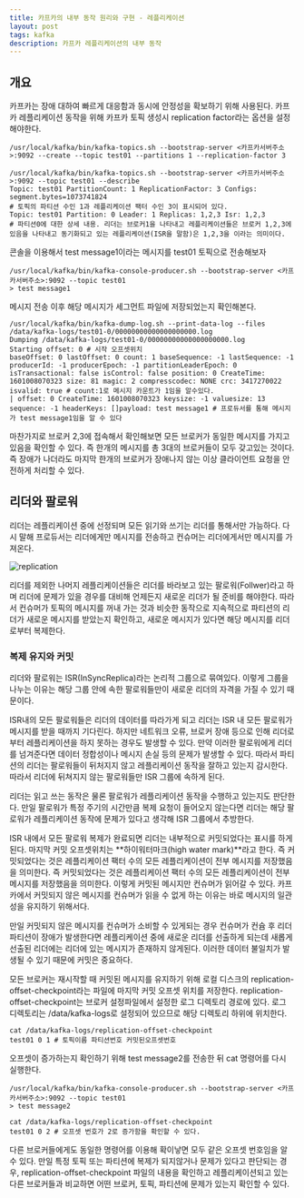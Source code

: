 ```yaml
---
title: 카프카의 내부 동작 원리와 구현 - 레플리케이션
layout: post
tags: kafka
description: 카프카 레플리케이션의 내부 동작
---
```




## 개요

카프카는 장애 대하여 빠르게 대응함과 동시에 안정성을 확보하기 위해 사용된다. 카프카 레플리케이션 동작을 위해 카프카 토픽 생성시 replication factor라는 옵션을 설정해야한다.

```shell
/usr/local/kafka/bin/kafka-topics.sh --bootstrap-server <카프카서버주소>:9092 --create --topic test01 --partitions 1 --replication-factor 3
```

```shell
/usr/local/kafka/bin/kafka-topics.sh --bootstrap-server <카프카서버주소>:9092 --topic test01 --describe
Topic: test01 PartitionCount: 1 ReplicationFactor: 3 Configs: segment.bytes=1073741824
# 토픽의 파티션 수인 1과 레플리케이션 팩터 수인 3이 표시되어 있다.
Topic: test01 Partition: 0 Leader: 1 Replicas: 1,2,3 Isr: 1,2,3
# 파티션0에 대한 상세 내용. 리더는 브로커1을 나타내고 레플리케이션들은 브로커 1,2,3에 있음을 나타내고 동기화되고 있는 레플리케이션(ISR을 말함)은 1,2,3을 이라는 의미이다.
```

콘솔을 이용해서 test message1이라는 메시지를 test01 토픽으로 전송해보자

```shell
/usr/local/kafka/bin/kafka-console-producer.sh --bootstrap-server <카프카서버주소>:9092 --topic test01
> test message1
```

메시지 전송 이후 해당 메시지가 세그먼트 파일에 저장되었는지 확인해본다.

```shell
/usr/local/kafka/bin/kafka-dump-log.sh --print-data-log --files /data/kafka-logs/test01-0/00000000000000000000.log
Dumping /data/kafka-logs/test01-0/00000000000000000000.log
Starting offset: 0 # 시작 오프셋위치
baseOffset: 0 lastOffset: 0 count: 1 baseSequence: -1 lastSequence: -1 producerId: -1 producerEpoch: -1 partitionLeaderEpoch: 0 isTransactional: false isControl: false position: 0 CreateTime: 1601008070323 size: 81 magic: 2 compresscodec: NONE crc: 3417270022 isvalid: true # count:1로 메시지 카운트가 1임을 알수있다.
| offset: 0 CreateTime: 1601008070323 keysize: -1 valuesize: 13 sequence: -1 headerKeys: []payload: test message1 # 프로듀서를 통해 메시지가 test message1임을 알 수 있다
```

마찬가지로 브로커 2,3에 접속해서 확인해보면 모든 브로커가 동일한 메시지를 가지고 있음을 확인할 수 있다. 즉 한개의 메시지를 총 3대의 브로커들이 모두 갖고있는 것이다. 즉 장애가 나더라도 마지막 한개의 브로커가 장애나지 않는 이상 클라이언트 요청을 안전하게 처리할 수 있다.

## 리더와 팔로워

리더는 레플리케이션 중에 선정되며 모든 읽기와 쓰기는 리더를 통해서만 가능하다. 다시 말해 프로듀서는 리더에게만 메시지를 전송하고 컨슈머는 리더에게서만 메시지를 가져온다.

![replication](https://user-images.githubusercontent.com/37204770/173222368-448e0b84-c306-4038-9d99-ce9e1be23670.png)

리더를 제외한 나머지 레플리케이션들은 리더를 바라보고 있는 팔로워(Follwer)라고 하며 리더에 문제가 있을 경우를 대비해 언제든지 새로운 리더가 될 준비를 해야한다. 따라서 컨슈머가 토픽의 메시지를 꺼내 가는 것과 비슷한 동작으로 지속적으로 파티션의 리더가 새로운 메시지를 받았는지 확인하고, 새로운 메시지가 있다면 해당 메시지를 리더로부터 복제한다.

### 복제 유지와 커밋

리더와 팔로워는 ISR(InSyncReplica)라는 논리적 그룹으로 묶여있다. 이렇게 그룹을 나누는 이유는 해당 그룹 안에 속한 팔로워들만이 새로운 리더의 자격을 가질 수 있기 때문이다.

ISR내의 모든 팔로워들은 리더의 데이터를 따라가게 되고 리더는 ISR 내 모든 팔로워가 메시지를 받을 때까지 기다린다. 하지만 네트워크 오류, 브로커 장애 등으로 인해 리더로부터 레플리케이션을 하지 못하는 경우도 발생할 수 있다.  만약 이러한 팔로워에게 리더를 넘겨준다면 데이터 정합성이나 메시지 손실 등의 문제가 발생할 수 있다. 따라서 파티션의 리더는 팔로워들이 뒤처지지 않고 레플리케이션 동작을 잘하고 있는지 감시한다. 따라서 리더에 뒤쳐지지 않는 팔로워들만 ISR 그룹에 속하게 된다.

리더는 읽고 쓰는 동작은 물론 팔로워가 레플리케이션 동작을 수행하고 있는지도 판단한다. 만일 팔로워가 특정 주기의 시간만큼 복제 요청이 들어오지 않는다면 리더는 해당 팔로워가 레플리케이션 동작에 문제가 있다고 생각해 ISR 그룹에서 추방한다.

ISR 내에서 모든 팔로워 복제가 완료되면 리더는 내부적으로 커밋되었다는 표시를 하게 된다. 마지막 커밋 오프셋위치는 **하이워터마크(high water mark)**라고 한다. 즉 커밋되었다는 것은 레플리케이션 팩터 수의 모든 레플리케이션이 전부 메시지를 저장했음을 의미한다. 즉 커밋되었다는 것은 레플리케이션 팩터 수의 모든 레플리케이션이 전부 메시지를 저장했음을 의미한다. 이렇게 커밋된 메시지만 컨슈머가 읽어갈 수 있다. 카프카에서 커밋되지 않은 메시지를 컨슈머가 읽을 수 없게 하는 이유는 바로 메시지의 일관성을 유지하기 위해서다.

만일 커밋되지 않은 메시지를 컨슈머가 소비할 수 있게되는 경우 컨슈머가 컨슘 후 리더 파티션이 장애가 발생한다면 레플리케이션 중에 새로운 리더를 선출하게 되는데 새롭게 선출된 리더에는 리더에 있는 메시지가 존재하지 않게된다. 이러한 데이터 불일치가 발생될 수 있기 때문에 커밋은 중요하다.

모든 브로커는 재시작할 때 커밋된 메시지를 유지하기 위해 로컬 디스크의 replication-offset-checkpoint라는 파일에 마지막 커밋 오프셋 위치를 저장한다. replication-offset-checkpoint는 브로커 설정파일에서 설정한 로그 디렉토리 경로에 있다. 로그 디렉토리는 /data/kafka-logs로 설정되어 있으므로 해당 디렉토리 하위에 위치한다.

```shell
cat /data/kafka-logs/replication-offset-checkpoint
test01 0 1 # 토픽이름 파티션번호 커밋된오프셋번호
```

오프셋이 증가하는지 확인하기 위해 test message2를 전송한 뒤 cat 명령어를 다시 실행한다.

```shell
/usr/local/kafka/bin/kafka-console-producer.sh --bootstrap-server <카프카서버주소>:9092 --topic test01
> test message2

cat /data/kafka-logs/replication-offset-checkpoint
test01 0 2 # 오프셋 번호가 2로 증가함을 확인할 수 있다.
```

다른 브로커들에게도 동일한 명령어를 이용해 확이낳면 모두 같은 오프셋 번호임을 알 수 있다. 만일 특정 토픽 또는 파티션에 복제가 되지않거나 문제가 있다고 판단되는 경우, replication-offset-checkpoint 파일의 내용을 확인하고 레플리케이션되고 있는 다른 브로커들과 비교하면 어떤 브로커, 토픽, 파티션에 문제가 있는지 확인할 수 있다.



